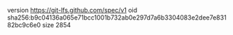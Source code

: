 version https://git-lfs.github.com/spec/v1
oid sha256:b9c04136a065e71bcc1001b732ab0e297d7a6b3304083e2dee7e83182bc9c6e0
size 2854
